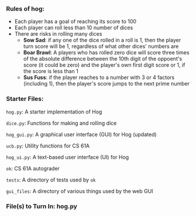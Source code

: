 
### Rules of hog:
- Each player has a goal of reaching its score to 100
- Each player can roll less than 10 number of dices
- There are risks in rolling many dices
    - **Sow Sad**: if any one of the dice rolled in a roll is 1, then the player turn score will be 1, regardless of what other dices' numbers are
    - **Boar Brawl**: A players who has rolled zero dice will score three times of the absolute difference between the 10th digit of the oppoent's score (it could be zero) and the player's own first digit score or 1, if the score is less than 1
    - **Sus Fuss**: if the player reaches to a number with 3 or 4 factors (including 1), then the player's score jumps to the next prime number

### Starter Files:
`hog.py`: A starter implementation of Hog

`dice.py`: Functions for making and rolling dice

`hog_gui.py`: A graphical user interface (GUI) for Hog (updated)

`ucb.py`: Utility functions for CS 61A

`hog_ui.py`: A text-based user interface (UI) for Hog

`ok`: CS 61A autograder

`tests`: A directory of tests used by `ok`

`gui_files`: A directory of various things used by the web GUI 

### File(s) to Turn In: hog.py
